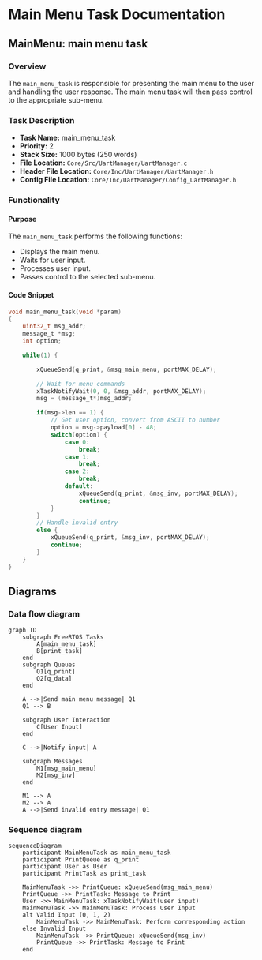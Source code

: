 # Main Menu Task Documentation

## MainMenu: main menu task
### Overview
The `main_menu_task` is responsible for presenting the main menu to the user and handling the user response. The main menu task will then pass control to the appropriate sub-menu.

### Task Description
- **Task Name:** main_menu_task
- **Priority:** 2
- **Stack Size:** 1000 bytes (250 words)
- **File Location:** `Core/Src/UartManager/UartManager.c`
- **Header File Location:** `Core/Inc/UartManager/UartManager.h`
- **Config File Location:** `Core/Inc/UartManager/Config_UartManager.h`

### Functionality
#### Purpose
The `main_menu_task` performs the following functions:
- Displays the main menu.
- Waits for user input.
- Processes user input.
- Passes control to the selected sub-menu.

#### Code Snippet
```c
void main_menu_task(void *param)
{
	uint32_t msg_addr;
	message_t *msg;
	int option;

	while(1) {

		xQueueSend(q_print, &msg_main_menu, portMAX_DELAY);

		// Wait for menu commands
		xTaskNotifyWait(0, 0, &msg_addr, portMAX_DELAY);
		msg = (message_t*)msg_addr;

		if(msg->len == 1) {
			// Get user option, convert from ASCII to number
			option = msg->payload[0] - 48;
			switch(option) {
				case 0:
					break;
				case 1:
					break;
				case 2:
					break;
				default:
					xQueueSend(q_print, &msg_inv, portMAX_DELAY);
					continue;
			}
		}
		// Handle invalid entry
		else {
			xQueueSend(q_print, &msg_inv, portMAX_DELAY);
			continue;
		}
	}
}
```

## Diagrams

### Data flow diagram
```mermaid
graph TD
    subgraph FreeRTOS Tasks
        A[main_menu_task]
        B[print_task]
    end
    subgraph Queues
        Q1[q_print]
        Q2[q_data]
    end

    A -->|Send main menu message| Q1
    Q1 --> B

    subgraph User Interaction
        C[User Input]
    end

    C -->|Notify input| A

    subgraph Messages
        M1[msg_main_menu]
        M2[msg_inv]
    end

    M1 --> A
    M2 --> A
    A -->|Send invalid entry message| Q1
```

### Sequence diagram

```mermaid
sequenceDiagram
    participant MainMenuTask as main_menu_task
    participant PrintQueue as q_print
    participant User as User
    participant PrintTask as print_task

    MainMenuTask ->> PrintQueue: xQueueSend(msg_main_menu)
    PrintQueue ->> PrintTask: Message to Print
    User ->> MainMenuTask: xTaskNotifyWait(user input)
    MainMenuTask ->> MainMenuTask: Process User Input
    alt Valid Input (0, 1, 2)
        MainMenuTask ->> MainMenuTask: Perform corresponding action
    else Invalid Input
        MainMenuTask ->> PrintQueue: xQueueSend(msg_inv)
        PrintQueue ->> PrintTask: Message to Print
    end


```